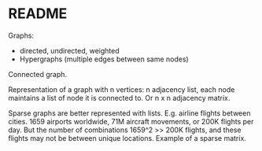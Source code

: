 README
======

Graphs:

* directed, undirected, weighted
* Hypergraphs (multiple edges between same nodes)

Connected graph.

Representation of a graph with n vertices: n adjacency list, each node maintains
a list of node it is connected to. Or n x n adjacency matrix.

Sparse graphs are better represented with lists. E.g. airline flights between
cities. 1659 airports worldwide, 71M aircraft movements, or 200K flights per
day. But the number of combinations 1659^2 >> 200K flights, and these flights
may not be between unique locations. Example of a sparse matrix.


